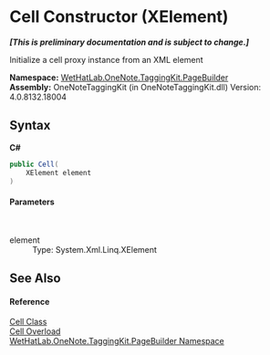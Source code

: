 # Cell Constructor (XElement)
 _**\[This is preliminary documentation and is subject to change.\]**_

Initialize a cell proxy instance from an XML element

**Namespace:**&nbsp;<a href="56352230-71f2-f4b7-63a8-983965663af5">WetHatLab.OneNote.TaggingKit.PageBuilder</a><br />**Assembly:**&nbsp;OneNoteTaggingKit (in OneNoteTaggingKit.dll) Version: 4.0.8132.18004

## Syntax

**C#**<br />
``` C#
public Cell(
	XElement element
)
```


#### Parameters
&nbsp;<dl><dt>element</dt><dd>Type: System.Xml.Linq.XElement<br /></dd></dl>

## See Also


#### Reference
<a href="66fe52c1-34fd-3769-2ea3-c5ed0c1d65ca">Cell Class</a><br /><a href="3b9d16c4-470d-71be-8687-dba7660c6891">Cell Overload</a><br /><a href="56352230-71f2-f4b7-63a8-983965663af5">WetHatLab.OneNote.TaggingKit.PageBuilder Namespace</a><br />